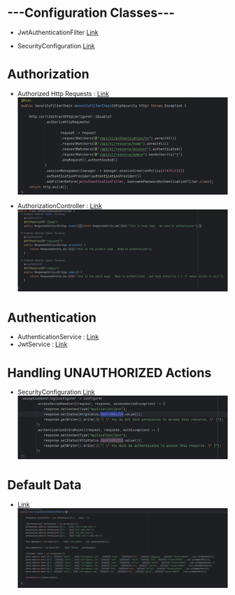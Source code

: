 # ---Configuration Classes---

- JwtAuthenticationFilter [Link](src/main/java/com/taskflow/taskmanagement/configuration/JwtAuthenticationFilter.java)

- SecurityConfiguration [Link](src/main/java/com/taskflow/taskmanagement/configuration/SecurityConfiguration.java)


# Authorization

- Authorized Http Requests : [Link](src/main/java/com/taskflow/taskmanagement/configuration/SecurityConfiguration.java)
![](reademeimages/SecurityRouting.PNG)

- AuthorizationController : [Link](src/main/java/com/taskflow/taskmanagement/controller/AuthorizationController.java)
![](reademeimages/AuthorozationController.PNG)

# Authentication 

- AuthenticationService : [Link](src/main/java/com/taskflow/taskmanagement/services/implementations/AuthenticationServiceImpl.java)
- JwtService : [Link](src/main/java/com/taskflow/taskmanagement/services/implementations/JwtServiceImpl.java)

# Handling UNAUTHORIZED Actions
- SecurityConfiguration [Link](src/main/java/com/taskflow/taskmanagement/configuration/SecurityConfiguration.java)
![](reademeimages/UNAUTHORIZED.PNG)

# Default Data

-   [Link](src/main/java/com/taskflow/taskmanagement/TaskmanagementApplication.java)
![](reademeimages/DefaultData.PNG)
